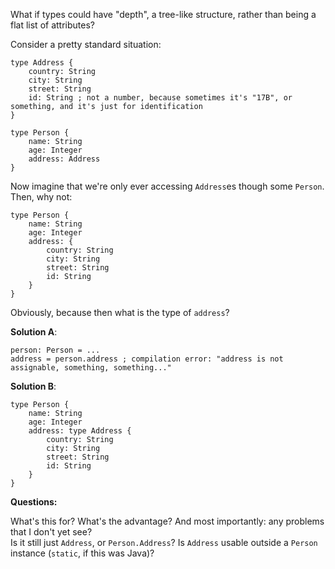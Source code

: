 What if types could have "depth", a tree-like structure, rather than being a flat list of attributes?

Consider a pretty standard situation:

```
type Address {
    country: String
    city: String
    street: String
    id: String ; not a number, because sometimes it's "17B", or something, and it's just for identification
}

type Person {
    name: String
    age: Integer
    address: Address
}
```

Now imagine that we're only ever accessing `Address`es though some `Person`. Then, why not:

```
type Person {
    name: String
    age: Integer
    address: {
        country: String
        city: String
        street: String
        id: String
    }
}
```

Obviously, because then what is the type of `address`?

**Solution A**:

```
person: Person = ...
address = person.address ; compilation error: "address is not assignable, something, something..."
```

**Solution B**:

```
type Person {
    name: String
    age: Integer
    address: type Address {
        country: String
        city: String
        street: String
        id: String
    }
}
```

**Questions:**

What's this for? What's the advantage? And most importantly: any problems that I don't yet see?\
Is it still just `Address`, or `Person.Address`? Is `Address` usable outside a `Person` instance (`static`, if this was Java)?
